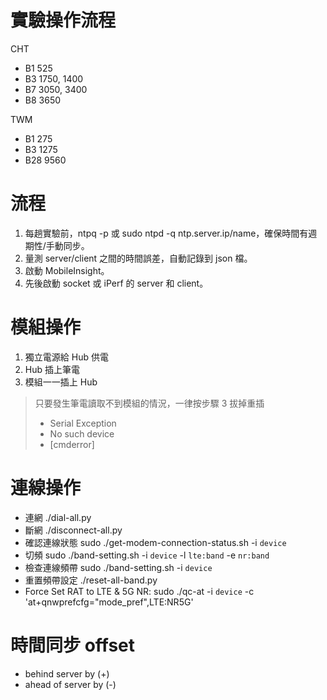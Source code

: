 實驗操作流程
===

CHT
- B1 525
- B3 1750, 1400
- B7 3050, 3400
- B8 3650

TWM
- B1 275
- B3 1275
- B28 9560

# 流程
1. 每趟實驗前，ntpq -p 或 sudo ntpd -q ntp.server.ip/name，確保時間有週期性/手動同步。
2. 量測 server/client 之間的時間誤差，自動記錄到 json 檔。
3. 啟動 MobileInsight。
4. 先後啟動 socket 或 iPerf 的 server 和 client。

# 模組操作
1. 獨立電源給 Hub 供電
2. Hub 插上筆電
3. 模組一一插上 Hub

> 只要發生筆電讀取不到模組的情況，一律按步驟 3 拔掉重插
> - Serial Exception
> - No such device
> - [cmderror]

# 連線操作
- 連網 ./dial-all.py
- 斷網 ./disconnect-all.py
- 確認連線狀態 sudo ./get-modem-connection-status.sh -i `device`
- 切頻 sudo ./band-setting.sh -i `device` -l `lte:band` -e `nr:band`
- 檢查連線頻帶 sudo ./band-setting.sh -i `device`
- 重置頻帶設定 ./reset-all-band.py
- Force Set RAT to LTE & 5G NR: sudo ./qc-at -i `device` -c 'at+qnwprefcfg="mode_pref",LTE:NR5G'

# 時間同步 offset
- behind server by (+)
- ahead of server by (-)
